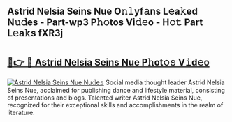 ## Astrid Nelsia Seins Nue O𝚗𝚕yf𝚊ns L𝚎a𝚔ed N𝚞𝚍es - Part-wp3 P𝚑𝚘tos Vi𝚍𝚎o - H𝚘𝚝 Part L𝚎a𝚔s fXR3j

# <h2><a href="http://kf3m7x.oniu.top/?m=Astrid+Nelsia+Seins+Nue">🔗👉 🔴 Astrid Nelsia Seins Nue P𝚑ot𝚘𝚜 V𝚒d𝚎o</a></h2>

[![Astrid Nelsia Seins Nue Nu𝚍e𝚜](https://i.imgur.com/0qMVB7G.gif)](http://kf3m7x.oniu.top/?m=Astrid+Nelsia+Seins+Nue)
Social media thought leader Astrid Nelsia Seins Nue, acclaimed for publishing dance and lifestyle material, consisting of presentations and blogs. Talented writer Astrid Nelsia Seins Nue, recognized for their exceptional skills and accomplishments in the realm of literature.  
